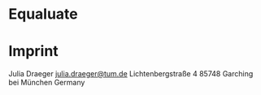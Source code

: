 # Equaluate



# Imprint

Julia Draeger
julia.draeger@tum.de
Lichtenbergstraße 4
85748 Garching bei München
Germany
